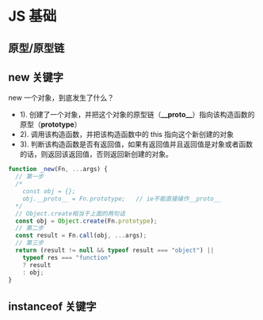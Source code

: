 # JS 基础

## 原型/原型链

## new 关键字

new 一个对象，到底发生了什么？

- 1). 创建了一个对象，并把这个对象的原型链（**\_\_proto\_\_**）指向该构造函数的原型（**prototype**）
- 2). 调用该构造函数，并把该构造函数中的 this 指向这个新创建的对象
- 3). 判断该构造函数是否有返回值，如果有返回值并且返回值是对象或者函数的话，则返回该返回值，否则返回新创建的对象。

```javascript
function _new(Fn, ...args) {
  // 第一步
  /*
    const obj = {};
    obj.__proto__ = Fn.prototype;   // ie不能直接操作__proto__
  */
  // Object.create相当于上面的两句话
  const obj = Object.create(Fn.prototype);
  // 第二步
  const result = Fn.call(obj, ...args);
  // 第三步
  return (result != null && typeof result === "object") ||
    typeof res === "function"
    ? result
    : obj;
}
```

## instanceof 关键字

